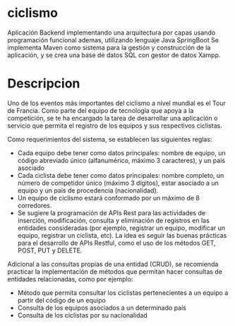 # ciclismo
Aplicación Backend implementando una arquitectura por capas usando programación funcional ademas, utilizando lenguaje Java SpringBoot 
Se implementa Maven como sistema para la gestión y construcción de la aplicación, 
y se crea una base de datos SQL con gestor de datos Xampp.
# Descripcion
Uno de los eventos más importantes del ciclismo a nivel mundial es el Tour de Francia. Como parte del equipo de tecnología que apoya a la competición, se te ha encargado la tarea de desarrollar una aplicación o servicio que permita el registro de los equipos y sus respectivos ciclistas.

Como requerimientos del sistema, se establecen las siguientes reglas:

- Cada equipo debe tener como datos principales: nombre de equipo, un código abreviado único (alfanumérico, máximo 3 caracteres), y un país asociado
- Cada ciclista debe tener como datos principales: nombre completo, un número de competidor único (máximo 3 dígitos), estar asociado a un equipo y un país de procedencia (nacionalidad).
- Un equipo de ciclismo estará conformado por un máximo de 8 corredores.
- Se sugiere la programación de APIs Rest para las actividades de inserción, modificación, consulta y eliminación de registros en las entidades consideradas (por ejemplo, registrar un equipo, modificar un equipo, registrar un ciclista, etc). La idea es seguir las buenas prácticas para el desarrollo de APIs Restful, como el uso de los métodos GET, POST, PUT y DELETE.

Adicional a las consultas propias de una entidad (CRUD), se recomienda practicar la implementación de métodos que permitan hacer consultas de entidades relacionadas, como por ejemplo:

- Método que permita consultar los ciclistas pertenecientes a un equipo a partir del código de un equipo
- Consulta de los equipos asociados a un determinado país
- Consulta de los ciclistas por su nacionalidad
